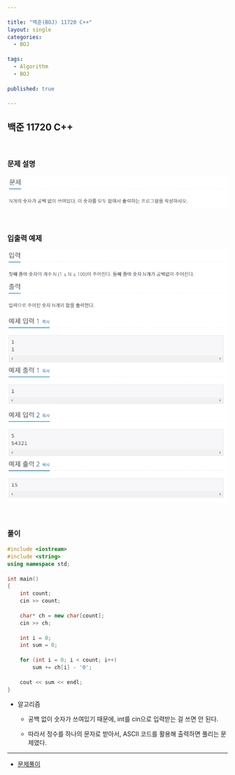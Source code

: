 ```yaml
---

title: "백준(BOJ) 11720 C++"
layout: single
categories:
  - BOJ

tags:
  - Algorithm
  - BOJ

published: true

---
```


## 백준 11720 C++

<br>

### 문제 설명

![image-20221209105503494](/assets/images/2022-12-09-BOJ11720/image-20221209105503494.png)

<br>

### 입출력 예제

![image-20221209105521002](/assets/images/2022-12-09-BOJ11720/image-20221209105521002.png)

<br>

### 풀이

```cpp
#include <iostream>
#include <string>
using namespace std;

int main()
{
	int count;
	cin >> count;

	char* ch = new char[count];
	cin >> ch;
	
	int i = 0;
	int sum = 0;
	
    for (int i = 0; i < count; i++)
        sum += ch[i] - '0';

	cout << sum << endl;
}
```

- 알고리즘

  - 공백 없이 숫자가 쓰여있기 때문에, int를 cin으로 입력받는 걸 쓰면 안 된다.
  
  - 따라서 정수를 하나의 문자로 받아서, ASCII 코드를 활용해 출력하면 풀리는 문제였다.


---

- [문제풀이](https://www.acmicpc.net/user/malove8466)

